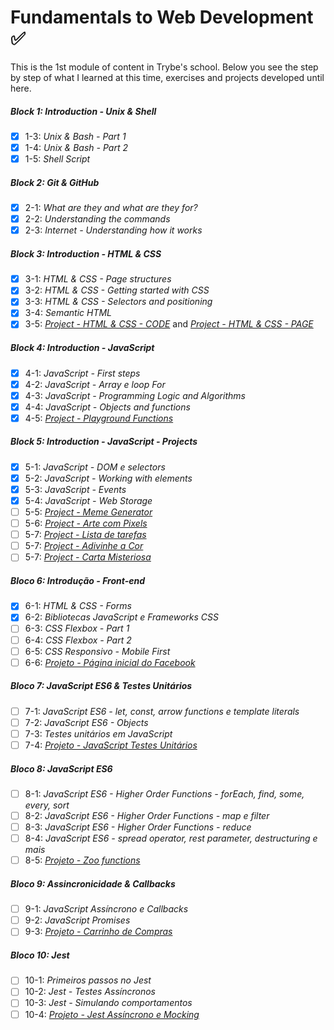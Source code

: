 # Fundamentals to Web Development :white_check_mark:

This is the 1st module of content in Trybe's school. Below you see the step by step of what I learned at this time, exercises and projects developed until here.


##### Block 1: Introduction - Unix & Shell

- [x] 1-3: _Unix & Bash - Part 1_
- [x] 1-4: _Unix & Bash - Part 2_
- [x] 1-5: _Shell Script_

##### Block 2: Git & GitHub

- [x] 2-1: _What are they and what are they for?_
- [x] 2-2: _Understanding the commands_
- [x] 2-3: _Internet - Understanding how it works_

##### Block 3: Introduction - HTML & CSS

- [x] 3-1: _HTML & CSS - Page structures_
- [x] 3-2: _HTML & CSS - Getting started with CSS_
- [x] 3-3: _HTML & CSS - Selectors and positioning_
- [x] 3-4: _Semantic HTML_
- [x] 3-5: _[Project - HTML & CSS - CODE](https://github.com/carolbezerra-dev/trybe-projects/tree/master/1.WebDevelopment/3.HTML-CSS)_ and  _[Project - HTML & CSS - PAGE](https://carolbezerra-dev.github.io/trybe-projects/1.WebDevelopment/3.HTML-CSS/)_

##### Block 4: Introduction - JavaScript

- [x] 4-1: _JavaScript - First steps_
- [x] 4-2: _JavaScript - Array e loop For_
- [x] 4-3: _JavaScript - Programming Logic and Algorithms_
- [x] 4-4: _JavaScript - Objects and functions_
- [x] 4-5: _[Project - Playground Functions](https://github.com/carolbezerra-dev/trybe-projects/tree/master/1.WebDevelopment/4.JavaScript)_

##### Block 5: Introduction - JavaScript - Projects

- [x] 5-1: _JavaScript - DOM e selectors_
- [x] 5-2: _JavaScript - Working with elements_
- [x] 5-3: _JavaScript - Events_
- [x] 5-4: _JavaScript - Web Storage_
- [ ] 5-5: _[Project - Meme Generator]()_
- [ ] 5-6: _[Project - Arte com Pixels]()_
- [ ] 5-7: _[Project - Lista de tarefas]()_
- [ ] 5-7: _[Project - Adivinhe a Cor]()_
- [ ] 5-7: _[Project - Carta Misteriosa]()_

##### Bloco 6: Introdução - Front-end

- [x] 6-1: _HTML & CSS - Forms_
- [x] 6-2: _Bibliotecas JavaScript e Frameworks CSS_
- [ ] 6-3: _CSS Flexbox - Part 1_
- [ ] 6-4: _CSS Flexbox - Part 2_
- [ ] 6-5: _CSS Responsivo - Mobile First_
- [ ] 6-6: _[Projeto - Página inicial do Facebook]()_

##### Bloco 7: JavaScript ES6 & Testes Unitários

- [ ] 7-1: _JavaScript ES6 - let, const, arrow functions e template literals_
- [ ] 7-2: _JavaScript ES6 - Objects_
- [ ] 7-3: _Testes unitários em JavaScript_
- [ ] 7-4: _[Projeto - JavaScript Testes Unitários]()_

##### Bloco 8: JavaScript ES6

- [ ] 8-1: _JavaScript ES6 - Higher Order Functions - forEach, find, some, every, sort_
- [ ] 8-2: _JavaScript ES6 - Higher Order Functions - map e filter_
- [ ] 8-3: _JavaScript ES6 - Higher Order Functions - reduce_
- [ ] 8-4: _JavaScript ES6 - spread operator, rest parameter, destructuring e mais_
- [ ] 8-5: _[Projeto - Zoo functions]()_

##### Bloco 9: Assincronicidade & Callbacks

- [ ] 9-1: _JavaScript Assíncrono e Callbacks_
- [ ] 9-2: _JavaScript Promises_
- [ ] 9-3: _[Projeto - Carrinho de Compras]()_

##### Bloco 10: Jest

- [ ] 10-1: _Primeiros passos no Jest_
- [ ] 10-2: _Jest - Testes Assíncronos_
- [ ] 10-3: _Jest - Simulando comportamentos_
- [ ] 10-4: _[Projeto - Jest Assíncrono e Mocking]()_
